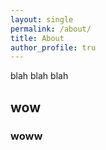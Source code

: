 ```yaml
---
layout: single
permalink: /about/
title: About
author_profile: tru 
---
```


blah blah blah 
## wow 
### woww
